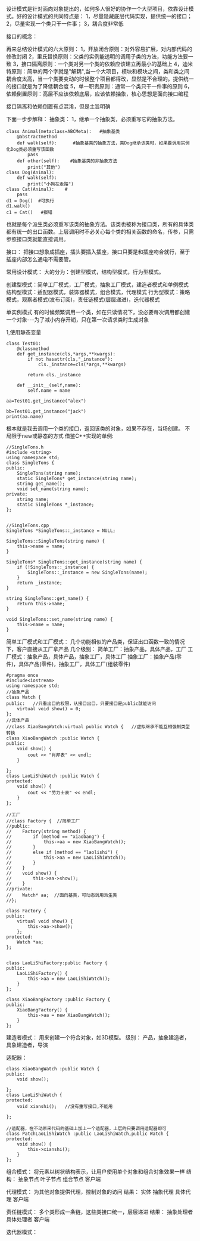 设计模式是针对面向对象提出的，如何多人很好的协作一个大型项目，依靠设计模式。好的设计模式的共同特点是：
1，尽量隐藏底层代码实现，提供统一的接口；
2，尽量实现一个类只干一件事；
3，耦合度非常低

接口的概念：

再来总结设计模式的六大原则：
1，开放闭合原则：对外容易扩展，对内部代码的修改封闭
2，里氏替换原则：父类的实例能透明的调用子类的方法，功能方法要一致
3，接口隔离原则：一个类对另一个类的依赖应该建立再最小的基础上
4，迪米特原则：简单的两个字就是"解耦",当一个大项目，模块和模块之间，类和类之间耦合度太高，当一个类要变动的时候整个项目都得改，显然是不合理的。提供统一的接口就是为了降低耦合度
5，单一职责原则：通常一个类只干一件事的原则
6，依赖倒置原则：高层不应该依赖底层，应该依赖抽象，核心思想是面向接口编程

接口隔离和依赖倒置有点混淆，但是主旨明确

下面一步步解释：
抽象类：
1，继承一个抽象类，必须重写它的抽象方法。
```
class Animal(metaclass=ABCMeta):   #抽象基类
    @abstractmethod
    def walk(self):      #抽象基类的抽象方法，类Dog继承该类时，如果要调用实例化Dog类必须重写该函数
        pass
    def other(self):    #抽象基类的非抽象方法
        print("其他")
class Dog(Animal):
    def walk(self):
        print("小狗在走路")
class Cat(Animal):    #
    pass
d1 = Dog()  #可执行
d1.walk()
c1 = Cat()   #报错
```
也就是每个派生类必须重写该类的抽象方法。该类也被称为接口类，所有的具体类都有统一的出口函数。上层调用时不必关心每个类的相关函数的命名，传参，只需参照接口类就能直接调用。

接口：
把接口想象成插座，插头要插入插座，接口只要是和插座吻合就行，至于插座内部怎么通电不需要管。

常用设计模式：
大的分为：创建型模式，结构型模式，行为型模式。

创建型模式：简单工厂模式，工厂模式，抽象工厂模式，建造者模式和单例模式
结构型模式：适配器模式，装饰器模式，组合模式，代理模式
行为型模式：策略模式，观察者模式(发布订阅)，责任链模式(层层递进)，迭代器模式

单实例模式
有的时候频繁调用一个类，如在只读情况下，没必要每次调用都创建一个对象---为了减小内存开销，只在第一次请求类时生成对象

1,使用静态变量
```
class Test01:
    @classmethod
    def get_instance(cls,*args,**kwargs):
        if not hasattr(cls,"_instance"):
            cls._instance=cls(*args,**kwargs)

        return cls._instance

    def __init__(self,name):
        self.name = name

aa=Test01.get_instance("alex")

bb=Test01.get_instance("jack")
print(aa.name)
```
根本就是我去调用一个类的接口，返回该类的对象，如果不存在，当场创建。
不局限于new或静态的方式
借鉴C++实现的单例:
```
//SingleTons.h
#include <string>
using namespace std;
class SingleTons {
public:
    SingleTons(string name);
    static SingleTons* get_instance(string name);
    string get_name();
    void set_name(string name);
private:
    string name;
    static SingleTons *_instance;
};


//SingleTons.cpp
SingleTons *SingleTons::_instance = NULL;

SingleTons::SingleTons(string name) {
    this->name = name;
}

SingleTons* SingleTons::get_instance(string name) {
    if (!SingleTons::_instance) {
        SingleTons::_instance = new SingleTons(name);
    }
    return _instance;
}

string SingleTons::get_name() {
    return this->name;
}

void SingleTons::set_name(string name) {
    this->name = name;
}
```

简单工厂模式和工厂模式：
几个功能相似的产品类，保证出口函数一致的情况下，客户直接从工厂拿产品
几个级别：
简单工厂：抽象产品，具体产品，工厂
工厂模式：抽象产品，具体产品，抽象工厂，具体工厂
抽象工厂：抽象产品(零件)，具体产品(零件)，抽象工厂，具体工厂(组装零件)
```
#pragma once
#include<iostream>
using namespace std;
//抽象产品
class Watch {
public:   //只看出口的权限，从接口出口，只要接口是public就能访问
    virtual void show() = 0;
};
//具体产品
//class XiaoBangWatch:virtual public Watch {   //虚拟继承不能互相强制类型转换
class XiaoBangWatch :public Watch {
public:
    void show() {
        cout << "肖邦表" << endl;
    }
    
};
class LaoLiShiWatch :public Watch {
protected:
    void show() {
        cout << "劳力士表" << endl;
    }
};

//工厂
//class Factory {  //简单工厂
//public:
//    Factory(string method) {
//        if (method == "xiaobang") {
//            this->aa = new XiaoBangWatch();
//        }
//        else if (method == "laolishi") {
//            this->aa = new LaoLiShiWatch();
//        }
//    }
//    void show() {
//        this->aa->show();
//    }
//private:
//    Watch* aa;  //面向基类，可动态调用派生类
//};

class Factory {
public:
    virtual void show() {
        this->aa->show();
    };
protected:
    Watch *aa;
};


class LaoLiShiFactory:public Factory {
public:
    LaoLiShiFactory() {
        this->aa = new LaoLiShiWatch();
    }
};

class XiaoBangFactory :public Factory {
public:
    XiaoBangFactory() {
        this->aa = new XiaoBangWatch();
    }
};
```

建造者模式：
用来创建一个符合对象，如3D模型。
级别：
产品，抽象建造者，具象建造者，导演


适配器：
```
class XiaoBangWatch :public Watch {
public:
    void show();

};
class LaoLiShiWatch {
protected:
    void xianshi();   //没有重写接口,不能用

};

//适配器，在不动原来代码的基础上加上一个适配器，上层的只要调用适配器即可
class PatchLaoLiShiWatch :public LaoLiShiWatch,public Watch {
protected:
    void show() {
        this->xianshi();
    }
};

```
组合模式：
将元素以树状结构表示，让用户使用单个对象和组合对象效果一样
结构：
抽象节点
叶子节点
组合节点
客户端

代理模式：
为其他对象提供代理，控制对象的访问
结果：
实体
抽象代理
具体代理
客户端


责任链模式：
多个类形成一条链，这些类接口统一，层层递进
结果：
抽象处理者
具体处理者
客户端

迭代器模式：













